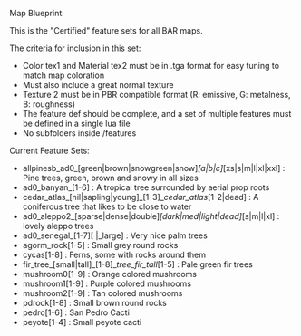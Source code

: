 Map Blueprint:

This is the "Certified" feature sets for all BAR maps.

The criteria for inclusion in this set:

- Color tex1 and Material tex2 must be in .tga format for easy tuning to match map coloration
- Must also include a great normal texture
- Texture 2 must be in PBR compatible format (R: emissive, G: metalness, B: roughness)
- The feature def should be complete, and a set of multiple features must be defined in a single lua file
- No subfolders inside /features

Current Feature Sets:

- allpinesb_ad0_[green|brown|snowgreen|snow]_[a|b|c]_[xs|s|m|l|xl|xxl] : Pine trees, green, brown and snowy in all sizes
- ad0_banyan_[1-6] : A tropical tree surrounded by aerial prop roots
- cedar_atlas_[nil|sapling|young]_[1-3]__cedar_atlas_[1-2|dead] : A coniferous tree that likes to be close to water
- ad0_aleppo2_[sparse|dense|double]_[dark|med|light|dead]_[s|m|l|xl] : lovely aleppo trees 
- ad0_senegal_[1-7][ |_large] : Very nice palm trees
- agorm_rock[1-5] : Small grey round rocks
- cycas[1-8] : Ferns, some with rocks around them
- fir_tree_[small|tall]_[1-8]__tree_fir_tall_[1-5] : Pale green fir trees
- mushroom0[1-9] : Orange colored mushrooms
- mushroom1[1-9] : Purple colored mushrooms
- mushroom2[1-9] : Tan colored mushrooms
- pdrock[1-8] : Small brown round rocks
- pedro[1-6] : San Pedro Cacti
- peyote[1-4] : Small peyote cacti

